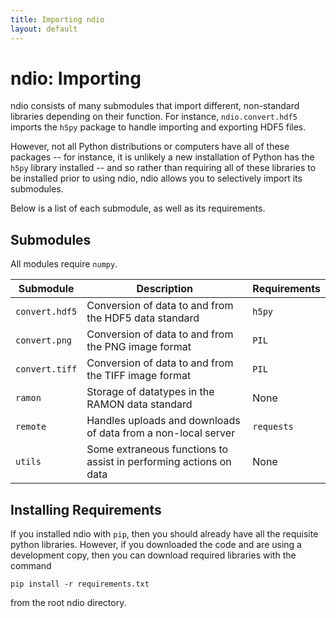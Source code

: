 ```yaml
---
title: Importing ndio
layout: default
---
```


# ndio: Importing
ndio consists of many submodules that import different, non-standard libraries depending on their function. For instance, `ndio.convert.hdf5` imports the `h5py` package to handle importing and exporting HDF5 files.

However, not all Python distributions or computers have all of these packages -- for instance, it is unlikely a new installation of Python has the `h5py` library installed -- and so rather than requiring all of these libraries to be installed prior to using ndio, ndio allows you to selectively import its submodules.

Below is a list of each submodule, as well as its requirements.

## Submodules

All modules require `numpy`.

| Submodule | Description | Requirements |
|-------------|-------------|--------------|
| `convert.hdf5` | Conversion of data to and from the HDF5 data standard | `h5py` |
| `convert.png` | Conversion of data to and from the PNG image format | `PIL` |
| `convert.tiff` | Conversion of data to and from the TIFF image format | `PIL` |
| `ramon` | Storage of datatypes in the RAMON data standard | None |
| `remote` | Handles uploads and downloads of data from a non-local server | `requests` |
| `utils` | Some extraneous functions to assist in performing actions on data | None |

## Installing Requirements
If you installed ndio with `pip`, then you should already have all the requisite python libraries. However, if you downloaded the code and are using a development copy, then you can download required libraries with the command

~~~
pip install -r requirements.txt
~~~

from the root ndio directory.
